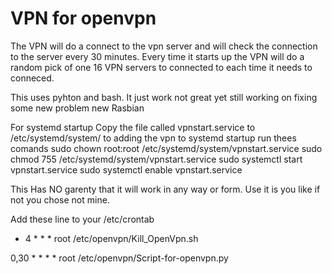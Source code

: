 # VPN for openvpn

The VPN will do a connect to the vpn server and will check the connection to the server every 30 minutes.
Every time it starts up the VPN will do a random pick of one 16 VPN servers to connected to each time it needs to conneced.

This uses pyhton and bash. It just work not great yet still working on fixing some new problem new Rasbian


For systemd startup
Copy the file called vpnstart.service to /etc/systemd/system/ to adding the vpn to systemd startup
run thees comands
sudo chown root:root /etc/systemd/system/vpnstart.service
sudo chmod 755 /etc/systemd/system/vpnstart.service
sudo systemctl start vpnstart.service
sudo systemctl enable vpnstart.service



This Has NO garenty that it will work in any way or form. Use it is you like if not you chose not mine.

Add these line to your /etc/crontab

* 4 * * * root /etc/openvpn/Kill_OpenVpn.sh

0,30 * * * * root /etc/openvpn/Script-for-openvpn.py


